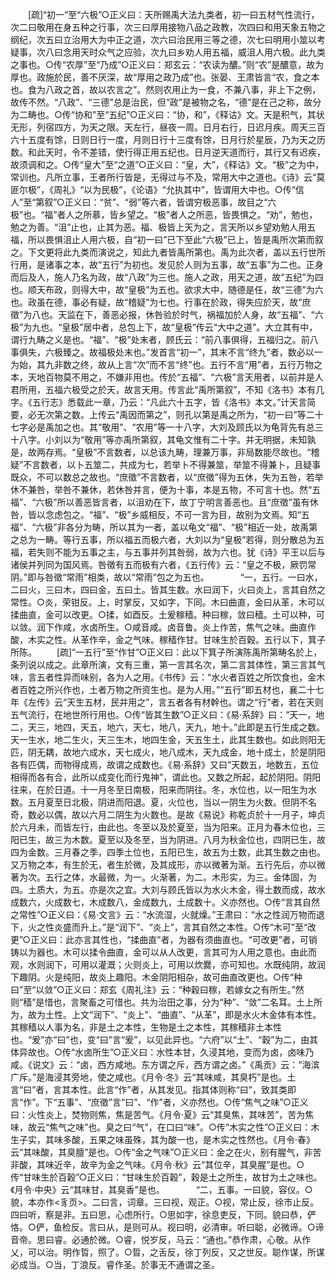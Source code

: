 <!-- { "loadSidebar": true } -->
　　[疏]“初一”至“六极”○正义曰：天所赐禹大法九类者，初一曰五材气性流行，次二曰敬用在身五种之行事，次三曰厚用接物八品之政教，次四曰和用天象五物之纲纪，次五曰立治用大为中正之道，次六曰治民用三等之德，次七曰明用小筮以考疑事，次八曰念用天时众气之应验，次九曰乡劝人用五福，威沮人用六极。此九类之事也。○传“农厚”至“乃成”○正义曰：郑玄云：“农读为醲。”则“农”是醲意，故为厚也。政施於民，善不厌深，故“厚用之政乃成”也。张晏、王肃皆言“农，食之本也。食为八政之首，故以农言之”。然则农用止为一食，不兼八事，非上下之例，故传不然。“八政”、“三德”总是治民，但“政”是被物之名，“德”是在己之称，故分为二畴也。○传“协和”至“五纪”○正义曰：“协，和”，《释诂》文。天是积气，其状无形，列宿四方，为天之限。天左行，昼夜一周。日月右行，日迟月疾。周天三百六十五度有馀，日则日行一度，月则日行十三度有馀，日月行於星辰，乃为天之历数。和此天时，令不差错，使行得正用五纪也。日月逆天道而行，其行又有迟疾，故须调和之。○传“皇大”至“之道”○正义曰：“皇，大”，《释诂》文。“极”之为中，常训也。凡所立事，王者所行皆是，无得过与不及，常用大中之道也。《诗》云“莫匪尔极”，《周礼》“以为民极”，《论语》“允执其中”，皆谓用大中也。○传“信人”至“第叙”○正义曰：“贫”、“弱”等六者，皆谓穷极恶事，故目之“六极”也。“福”者人之所慕，皆乡望之。“极”者人之所恶，皆畏惧之。“劝”，勉也，勉之为善。“沮”止也，止其为恶。福、极皆上天为之，言天所以乡望劝勉人用五福，所以畏惧沮止人用六极，自“初一曰”已下至此“六极”已上，皆是禹所次第而叙之。下文更将此九类而演说之，知此九者皆禹所第也。禹为此次者，盖以五行世所行用，是诸事之本，故“五行”为初也。发见於人则为五事，故“五事”为二也。正身而后及人，施人乃名为政，故“八政”为三也。施人之政，用天之道，故“五纪”为四也。顺天布政，则得大中，故“皇极”为五也。欲求大中，随德是任，故“三德”为六也。政虽在德，事必有疑，故“稽疑”为七也。行事在於政，得失应於天，故“庶徵”为八也。天监在下，善恶必报，休咎验於时气，祸福加於人身，故“五福”、“六极”为九也。“皇极”居中者，总包上下，故“皇极”传云“大中之道”。大立其有中，谓行九畴之义是也。“福”、“极”处末者，顾氏云：“前八事俱得，五福归之。前八事俱失，六极臻之。故福极处末也。”发首言“初一”，其末不言“终九”者，数必以一为始，其九非数之终，故从上言“次”而不言“终”也。五行不言“用”者，五行万物之本，天地百物莫不用之，不嫌非用也。传於“五福”、“六极”言天用者，以前并是人君所用，五福六极受之於天，故言天用。传言此“禹所第叙”，不知《洛书》本有几字。《五行志》悉载此一章，乃云：“凡此六十五字，皆《洛书》本文。”计天言简要，必无次第之数。上传云“禹因而第之”，则孔以第是禹之所为，“初一曰”等二十七字必是禹加之也。其“敬用”、“农用”等一十八字，大刘及顾氏以为龟背先有总三十八字。小刘以为“敬用”等亦禹所第叙，其龟文惟有二十字。并无明据，未知孰是，故两存焉。“皇极”不言数者，以总该九畴，理兼万事，非局数能尽故也。“稽疑”不言数者，以卜五筮二，共成为七，若举卜不得兼筮，举筮不得兼卜，且疑事既众，不可以数总之故也。“庶徵”不言数者，以“庶徵”得为五休，失为五咎，若举休不兼咎，举咎不兼休，若休咎并言，便为十事，本是五物，不可言十也。然“五福”、“六极”所以善恶皆言者，以沮劝在下，故丁宁明言善恶也。且“庶徵”虽有休咎，皆以念虑包之。“福”、“极”乡威相反，不可一言为目，故别为文焉。知“五福”、“六极”非各分为畴，所以其为一者，盖以龟文“福”、“极”相近一处，故禹第之总为一畴。等行五事，所以福五而极六者，大刘以为“皇极”若得，则分散总为五福，若失则不能为五事之主，与五事并列其咎弱，故为六也。犹《诗》平王以后与诸侯并列同为国风焉。咎徵有五而极有六者，《五行传》云：“皇之不极，厥罚常阴。”即与咎徵“常雨”相类，故以“常雨”包之为五也。
　
　　“一，五行。一曰水，二曰火，三曰木，四曰金，五曰土。皆其生数。水曰润下，火曰炎上，言其自然之常性。○炎，荣钳反。上，时掌反，又如字，下同。木曰曲直，金曰从革，木可以揉曲直，金可以改更。○揉，如酉反。土爰稼穑。种曰稼，敛曰穑。土可以种，可以敛。润下作咸，水卤所生。○咸音咸。卤音鲁。炎上作苦，焦气之味。曲直作酸，木实之性。从革作辛，金之气味。稼穑作甘。甘味生於百穀。五行以下，箕子所陈。 
　　[疏]“一五行”至“作甘”○正义曰：此以下箕子所演陈禹所第畴名於上，条列说以成之。此章所演，文有三重，第一言其名次，第二言其体性，第三言其气味，言五者性异而味别，各为人之用。《书传》云：“水火者百姓之所饮食也，金木者百姓之所兴作也，土者万物之所资生也。是为人用。”“五行”即五材也，襄二十七年《左传》云“天生五材，民并用之”，言五者各有材幹也。谓之“行”者，若在天则五气流行，在地世所行用也。○传“皆其生数”○正义曰：《易·系辞》曰：“天一，地二，天三，地四，天五，地六，天七，地八，天九，地十。”此即是五行生成之数。天一生水，地二生火，天三生木，地四生金，天五生土，此其生数也。如此则阳无匹，阴无耦，故地六成水，天七成火，地八成木，天九成金，地十成土，於是阴阳各有匹偶，而物得成焉，故谓之成数也。《易·系辞》又曰“天数五，地数五，五位相得而各有合，此所以成变化而行鬼神”，谓此也。又数之所起，起於阴阳。阴阳往来，在於日道。十一月冬至日南极，阳来而阴往。冬，水位也，以一阳生为水数。五月夏至日北极，阴进而阳退。夏，火位也，当以一阴生为火数。但阴不名奇，数必以偶，故以六月二阴生为火数也。是故《易说》称乾贞於十一月子，坤贞於六月未，而皆左行，由此也。冬至以及於夏至，当为阳来。正月为春木位也，三阳已生，故三为木数。夏至以及冬至，当为阴进。八月为秋金位也，四阴已生，故四为金数。三月春之季，四季土位也，五阳已生，故五为土数，此其生数之由也。又万物之本，有生於无，者生於微，及其成形，亦以微著为渐。五行先后，亦以微著为次。五行之体，水最微，为一。火渐著，为二。木形实，为三。金体固，为四。土质大，为五。亦是次之宜。大刘与顾氏皆以为水火木金，得土数而成，故水成数六，火成数七，木成数八，金成数九，土成数十。义亦然也。○传“言其自然之常性”○正义曰：《易·文言》云：“水流湿，火就燥。”王肃曰：“水之性润万物而退下，火之性炎盛而升上。”是“润下”、“炎上”，言其自然之本性。○传“木可”至“改更”○正义曰：此亦言其性也，“揉曲直”者，为器有须曲直也。“可改更”者，可销铸以为器也。木可以揉令曲直，金可以从人改更，言其可为人用之意也。由此而观，水则润下，可用以灌溉；火则炎上，可用以炊爨，亦可知也。水既纯阴，故润下趣阴。火是纯阳，故炎上趣阳。木金阴阳相杂，故可曲直改更也。○传“种曰”至“以敛”○正义曰：郑玄《周礼注》云：“种穀曰稼，若嫁女之有所生。”然则“穑”是惜也，言聚畜之可惜也。共为治田之事，分为“种”、“敛”二名耳。土上所为，故为土性。上文“润下”、“炎上”、“曲直”、“从革”，即是水火木金体有本性。其稼穑以人事为名，非是土之本性，生物是土之本性，其稼穑非土本性也。“爰”亦“曰”也，变“曰”言“爰”，以见此异也。“六府”以“土”、“穀”为二，由其体异故也。○传“水卤所生”○正义曰：水性本甘，久浸其地，变而为卤，卤味乃咸。《说文》云：“卤，西方咸地。东方谓之斥，西方谓之卤。”《禹贡》云：“海滨广斥。”是海浸其旁地，使之咸也。《月令·冬》云“其味咸，其臭朽”是也。土言“曰”者，言其本性。此言“作”者，从其发见。指其体则称“曰”，致其类即言“作”。下“五事”、“庶徵”言“曰”、“作”者，义亦然也。○传“焦气之味”○正义曰：火性炎上，焚物则焦，焦是苦气。《月令·夏》云“其臭焦，其味苦”，苦为焦味，故云“焦气之味”也。臭之曰“气”，在口曰“味”。○传“木实之性”○正义曰：木生子实，其味多酸，五果之味虽殊，其为酸一也，是木实之性然也。《月令·春》云“其味酸，其臭膻”是也。○传“金之气味”○正义曰：金之在火，别有腥气，非苦非酸，其味近辛，故辛为金之气味。《月令·秋》云“其位辛，其臭腥”是也。○传“甘味生於百穀”○正义曰：“甘味生於百穀”，穀是土之所生，故甘为土之味也。《月令·中央》云“其味甘，其臭香”是也。
　
　　“二，五事。一曰貌，容仪。○貌，本亦作<豸页>。二曰言，词章。三曰视，观正。○视，常止反，徐市止反。四曰听，察是非。五曰思，心虑所行。○思如字，徐息吏反，下同。貌曰恭，俨恪。○俨，鱼检反。言曰从，是则可从。视曰明，必清审。听曰聪，必微谛。○谛音帝。思曰睿。必通於微。○睿，悦岁反，马云：“通也。”恭作肃，心敬。从作乂，可以治。明作晢，照了。○晢，之舌反，徐丁列反，又之世反。聪作谋，所谋必成当。○当，丁浪反。睿作圣。於事无不通谓之圣。 
